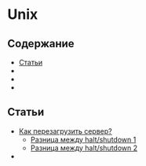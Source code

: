 # Unix

## Содержание
* [Статьи](#Статьи)
* [](#)
* [](#)
* [](#)

## Статьи
* [Как перезагрузить сервер?](https://habrahabr.ru/post/98770/)
    * [Разница между halt/shutdown 1](http://unix.stackexchange.com/questions/8690/what-is-the-difference-between-halt-and-shutdown-commands)
    * [Разница между halt/shutdown 2](http://unix.stackexchange.com/questions/195898/what-is-the-difference-between-these-commands-for-bringing-down-a-linux-server)
* []()